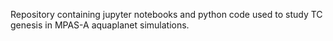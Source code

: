 Repository containing jupyter notebooks and python code used to study TC genesis in MPAS-A aquaplanet simulations.
